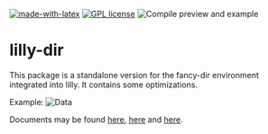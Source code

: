 [![made-with-latex](https://img.shields.io/badge/Made%20with-LaTeX-1f425f.svg)](https://www.latex-project.org/) [![GPL license](https://img.shields.io/badge/License-GPL-blue.svg)](http://perso.crans.org/besson/LICENSE.html) ![Compile preview and example](https://github.com/EagleoutIce/lilly-dir/workflows/Compile%20preview%20and%20example/badge.svg)

# lilly-dir
 This package is a standalone version for the fancy-dir environment integrated into lilly. It contains some optimizations.

Example:
![Data](https://media.githubusercontent.com/media/EagleoutIce/lilly-dir/gh-pages/preview-example.png)

Documents may be found [here](https://media.githubusercontent.com/media/EagleoutIce/lilly-dir/gh-pages/preview-example.pdf), [here](https://media.githubusercontent.com/media/EagleoutIce/lilly-dir/gh-pages/lilly-dir.pdf) and [here](https://github.com/EagleoutIce/lilly-dir/tree/gh-pages).